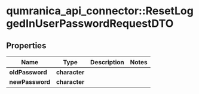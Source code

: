 # qumranica_api_connector::ResetLoggedInUserPasswordRequestDTO

## Properties
Name | Type | Description | Notes
------------ | ------------- | ------------- | -------------
**oldPassword** | **character** |  | 
**newPassword** | **character** |  | 


